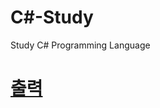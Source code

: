 # C#-Study
Study C# Programming Language

# [출력](https://github.com/mbsmbs/CSharpStudy/blob/master/Output/Output.md)
